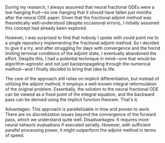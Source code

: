 During my research, I always assumed that neural fractional ODEs were a low-hanging fruit—so low-hanging that it should have fallen just months after the neural ODE paper. Given that the fractional adjoint method was theoretically well-understood (despite occasional errors), I initially assumed this concept had already been explored.

However, I was surprised to find that nobody I spoke with could point me to a single repository implementing the fractional adjoint method. So I decided to give it a try, and after struggling for days with convergence and the horrid limiting terminal conditions of the adjoint state, I eventually abandoned the effort. Despite this, I had a potential technique in mind—one that would be algorithm-agnostic and not just backpropagating through the numerical method—and I finally decided to bring that idea to life.

The core of the approach still relies on implicit differentiation, but instead of utilizing the adjoint method, it employs a well-known integral reformulation of the original problem. Essentially, the solution to the neural fractional ODE can be viewed as a fixed point of the integral equation, and the backward pass can be derived using the implicit function theorem. That's it.

Advantages: This approach is parallelizable in time and proven to work. There are no discretization issues beyond the convergence of the forward pass, which we understand quite well.
Disadvantages: It requires more neural network evaluations if executed serially. However, with sufficient parallel processing power, it might outperform the adjoint method in terms of speed.
